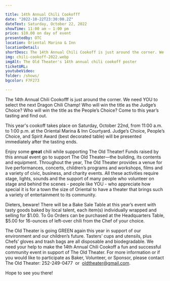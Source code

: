 ```yaml
---

title: 14th Annual Chili Cookofff
date: "2022-10-22T23:30:00.2Z"
dateText: Saturday, October 22, 2022  
showTime: 11:00 am – 1:00 pm
price: $10.00 on day of event
presentedby: OTC
location: Oriental Marina & Inn
locationDetail: 
shortDesc: The 14th Annual Chili Cookoff is just around the corner. We need YOU to select the next Dragon Chili Champ!  Who will win the title as the Judge’s Choice?  Who will win the title as the People’s Choice?  Come to this year’s tasting and find out...
img: chili-cookoff-2022.webp
imgAlt: The Old Theater's 14th annual chili cookoff poster
ticketURL: 
youtubeVideo: 
folder: /shows/
bgcolor: F7F273

---
```



The 14th Annual Chili Cookofff is just around the corner. We need YOU to select the next Dragon Chili Champ! Who will win the title as the Judge’s Choice?  Who will win the title as the People’s Choice?  Come to this year’s tasting and find out.  

This year's cookoff takes place on Saturday, October 22nd, from 11:00 a.m. to 1:00 p.m. at the Oriental Marina & Inn Courtyard.  Judge’s Choice, People’s Choice, and Spirit Award (best decorated table) will be presented immediately after the tasting ends. 

Enjoy some **great** chili while supporting The Old Theater!  Funds raised by this annual event go to support The Old Theater—the building, its contents and equipment.  Throughout the year, The Old Theater provides a venue for live performances, concerts, children’s programs and workshops, films and a variety of civic, business, and charity events.  All these activities require stage, lights, sounds and the support of many people who volunteer on stage and behind the scenes - people like YOU - who appreciate how special it is for a town the size of Oriental to have a theater that brings such a variety of entertainment to its community. 

Dieters, beware!  There will be a Bake Sale Table at this year’s event with tasty goods baked by local talent, each item(s) individually wrapped and selling for $1.00. To Go Orders can be purchased at the Headquarters Table, $5.00 for 16-ounces of left-over chili from the Chef of your choice.

The Old Theater is going GREEN again this year in support of our environment and our children’s future.  Tasters’ cups and utensils, plus Chefs’ gloves and trash bags are all disposable and biodegradable. We need your help to make the 14th Annual Chili Cookoff a fun and successful community event in support of The Old Theater.  For more information or if you would like to participate as Baker, Volunteer, or Sponsor, please contact The Old Theater:
252-249-0477  or  oldtheater@gmail.com.

Hope to see you there!



